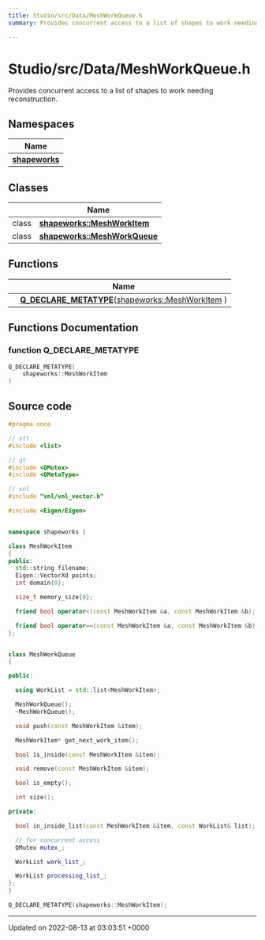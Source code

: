 ```yaml
---
title: Studio/src/Data/MeshWorkQueue.h
summary: Provides concurrent access to a list of shapes to work needing reconstruction. 

---
```


# Studio/src/Data/MeshWorkQueue.h

Provides concurrent access to a list of shapes to work needing reconstruction. 

## Namespaces

| Name           |
| -------------- |
| **[shapeworks](../Namespaces/namespaceshapeworks.md)**  |

## Classes

|                | Name           |
| -------------- | -------------- |
| class | **[shapeworks::MeshWorkItem](../Classes/classshapeworks_1_1MeshWorkItem.md)**  |
| class | **[shapeworks::MeshWorkQueue](../Classes/classshapeworks_1_1MeshWorkQueue.md)**  |

## Functions

|                | Name           |
| -------------- | -------------- |
| | **[Q_DECLARE_METATYPE](../Files/MeshWorkQueue_8h.md#function-q-declare-metatype)**([shapeworks::MeshWorkItem](../Classes/classshapeworks_1_1MeshWorkItem.md) ) |


## Functions Documentation

### function Q_DECLARE_METATYPE

```cpp
Q_DECLARE_METATYPE(
    shapeworks::MeshWorkItem 
)
```




## Source code

```cpp
#pragma once

// stl
#include <list>

// qt
#include <QMutex>
#include <QMetaType>

// vnl
#include "vnl/vnl_vector.h"

#include <Eigen/Eigen>


namespace shapeworks {

class MeshWorkItem
{
public:
  std::string filename;
  Eigen::VectorXd points;
  int domain{0};

  size_t memory_size{0};

  friend bool operator<(const MeshWorkItem &a, const MeshWorkItem &b);

  friend bool operator==(const MeshWorkItem &a, const MeshWorkItem &b);
};


class MeshWorkQueue
{

public:

  using WorkList = std::list<MeshWorkItem>;

  MeshWorkQueue();
  ~MeshWorkQueue();

  void push(const MeshWorkItem &item);

  MeshWorkItem* get_next_work_item();

  bool is_inside(const MeshWorkItem &item);

  void remove(const MeshWorkItem &item);

  bool is_empty();

  int size();

private:

  bool in_inside_list(const MeshWorkItem &item, const WorkList& list);

  // for concurrent access
  QMutex mutex_;

  WorkList work_list_;

  WorkList processing_list_;
};
}

Q_DECLARE_METATYPE(shapeworks::MeshWorkItem);
```


-------------------------------

Updated on 2022-08-13 at 03:03:51 +0000
